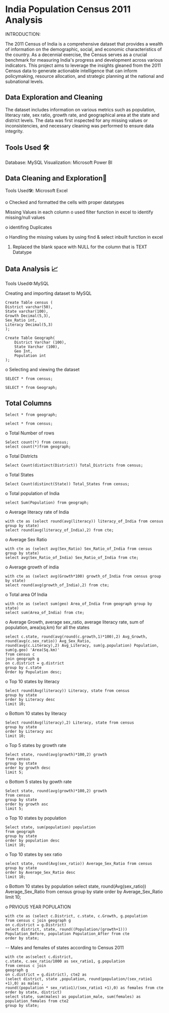 
# India Population Census 2011 Analysis

INTRODUCTION:

The 2011 Census of India is a comprehensive dataset that provides a wealth of information on the demographic, social, and economic characteristics of the country. As a decennial exercise, the Census serves as a crucial benchmark for measuring India's progress and development across various indicators. This project aims to leverage the insights gleaned from the 2011 Census data to generate actionable intelligence that can inform policymaking, resource allocation, and strategic planning at the national and subnational levels.

## Data Exploration and Cleaning

The dataset includes information on various metrics such as population, literacy rate, sex ratio, growth rate, and geographical area at the state and district levels. The data was first inspected for any missing values or inconsistencies, and necessary cleaning was performed to ensure data integrity.
## Tools Used 🛠️

Database: MySQL
Visualization: Microsoft Power BI
## Data Cleaning and Exploration🧹

Tools Used🛠️: Microsoft Excel

o Checked and formatted the cells with proper datatypes

Missing Values in each column
o used filter function in excel to identify missing/null values

o identifing Duplicates

o Handling the missing values by using find & select inbuilt function in excel
1. Replaced the blank space with NULL for the column that is TEXT Datatype

## Data Analysis 📈

Tools Used⚙️:MySQL

Creating and importing dataset to MySQL


```Mysql
Create Table census (
District varchar(50),
State varchar(100),
Growth Decimal(5,3),
Sex_Ratio int,
Literacy Decimal(5,3)
);
```

```Mysql
Create Table Geograph(
	District Varchar (100),
	State Varchar (100),
	Geo Int,
	Population int
);
```

o Selecting and viewing the dataset

```Mysql
SELECT * from census;

SELECT * from Geograph;
```

 ## Total Columns
 
```mysql
Select * from geograph;

select * from census;
```

o Total Number of rows

```mysql
Select count(*) from census;
select count(*)from geograph;
```

o Total Districts

```mysql
Select Count(distinct(District)) Total_Districts from census;
```

o Total States

```mysql
Select Count(distinct(State)) Total_States from census;
```

o Total population of India

```mysql
select Sum(Population) from geograph;
```

o Average literacy rate of India

```mysql
with cte as (select round(avg(literacy)) literacy_of_India from census group by state)
select round(avg(literacy_of_India),2) from cte;
```

o Average Sex Ratio

```mysq
with cte as (select avg(Sex_Ratio) Sex_Ratio_of_India from census group by state)
select avg(Sex_Ratio_of_India) Sex_Ratio_of_India from cte;
```

o Average growth of india

```mysql
with cte as (select avg(Growth*100) growth_of_India from census group by state)
select round(avg(growth_of_India),2) from cte;
```

o Total area Of India

```mysql
with cte as (select sum(geo) Area_of_India from geograph group by state)
select sum(Area_of_India) from cte;
```

o Average Growth, average sex_ratio, average literacy rate, sum of population, area(sq.km) for all the states

```mysql
select c.state, round(avg(round(c.growth,1)*100),2) Avg_Growth, round(avg(c.sex_ratio)) Avg_Sex_Ratio, 
round(avg(c.Literacy),2) Avg_Literacy, sum(g.population) Population, sum(g.geo) 'Area(Sq.km)'
from census c 
join geograph g
on c.district = g.district
group by c.state
Order by Population desc;
```

o Top 10 states by literacy

```mysql
Select round(Avg(literacy)) Literacy, state from census
group by state
order by Literacy desc
limit 10; 
```

o Bottom 10 states by literacy

```mysql
Select round(Avg(literacy),2) Literacy, state from census
group by state
order by Literacy asc
limit 10; 
```

o  Top 5 states by growth rate

```mysql
Select state, round(avg(growth)*100,2) growth
from census 
group by state
order by growth desc
limit 5;
```

o Bottom 5 states by gowth rate

```mysql
Select state, round(avg(growth)*100,2) growth
from census 
group by state
order by growth asc
limit 5;
```

o Top 10 states by population

```mysql
Select state, sum(population) population
from geograph 
group by state
order by population desc
limit 10;
```

o Top 10 states by sex ratio

```mysql
select state, round(Avg(sex_ratio)) Average_Sex_Ratio from census
group by state
order by Average_Sex_Ratio desc
limit 10;
```

o Bottom 10 states by population
select state, round(Avg(sex_ratio)) Average_Sex_Ratio from census
group by state
order by Average_Sex_Ratio
limit 10;

o PRVIOUS YEAR POPULATION

```mysql
with cte as (select c.District, c.state, c.Growth, g.population 
from census c join geograph g 
on c.district = g.District)
select district, state, round((Population/(growth+1))) Population_Before, population Population_After from cte
order by state;
```

-- Males and females of states according to Census 2011

```mysq
with cte as(select c.district,
c.state, c.sex_ratio/1000 as sex_ratio1, g.population 
from census c join 
geograph g 
on c.district = g.district), cte2 as
(select district, state ,population, round(population/(sex_ratio1 +1),0) as males , 
round((population * sex_ratio1)/(sex_ratio1 +1),0) as females from cte order by state, district)
select state, sum(males) as population_male, sum(females) as population_females from cte2 
group by state;
```
